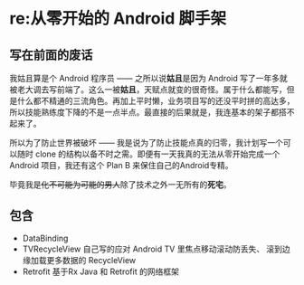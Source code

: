 # re:从零开始的 Android 脚手架 #

## 写在前面的废话 ##
我姑且算是个 Android 程序员 —— 之所以说**姑且**是因为 Android 写了一年多就被老大调去写前端了。这么一被**姑且**，天赋点就变的很奇怪。属于什么都能写，但是什么都不精通的三流角色。再加上平时懒，业务项目写的还没平时拼的高达多，所以技能熟练度下降的不是一点半点。最直接的后果就是，我连基本的架子都搭不起来了。

所以为了防止世界被破坏 —— 我是说为了防止技能点真的归零，我计划写一个可以随时 clone 的结构以备不时之需。即便有一天我真的无法从零开始完成一个 Android 项目，我还有这个 Plan B 来保住自己的Android专精。

毕竟我是~~化不可能为可能的男人~~除了技术之外一无所有的**死宅**。

## 包含 ##
- DataBinding
- TVRecycleView 自己写的应对 Android TV 里焦点移动滚动防丢失、 滚到边缘加载更多数据的 RecycleView
- Retrofit 基于Rx Java 和 Retrofit 的网络框架